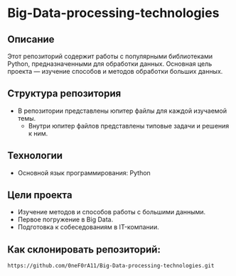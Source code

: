# Big-Data-processing-technologies

## Описание
Этот репозиторий содержит работы с популярными библиотеками Python, предназначенными для обработки данных. Основная цель проекта — изучение способов и методов обработки больших данных.

## Структура репозитория
- В репозитории представлены юпитер файлы для каждой изучаемой темы.
  - Внутри юпитер файлов представлены типовые задачи и решения к ним.

## Технологии
- Основной язык программирования: Python

## Цели проекта
- Изучение методов и способов работы с большими данными.
- Первое погружение в Big Data.
- Подготовка к собеседованиям в IT-компании.

## Как склонировать репозиторий:
   ```bash
   https://github.com/0neF0rA11/Big-Data-processing-technologies.git
   ```
